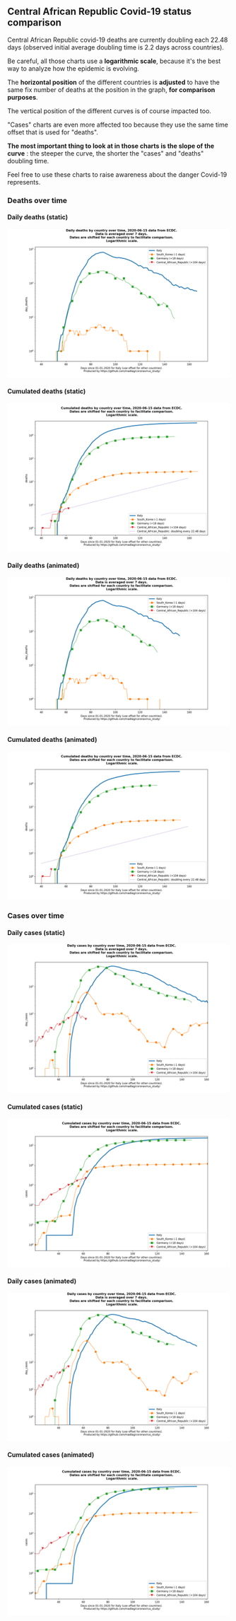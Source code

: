 ## Central African Republic Covid-19 status comparison 

Central African Republic covid-19 deaths are currently doubling each 22.48 days (observed initial average doubling time is 2.2 days across countries).



Be careful, all those charts use a **logarithmic scale**, because it's the best way to analyze how the epidemic is evolving.
 
The **horizontal position** of the different countries is **adjusted** to have the same fix number of deaths at the position in the graph, **for comparison purposes**.

The vertical position of the different curves is of course impacted too.

"Cases" charts are even more affected too because they use the same time offset that is used for "deaths".

**The most important thing to look at in those charts is the slope of the curve** : the steeper the curve, the shorter the "cases" and "deaths" doubling time.

Feel free to use these charts to raise awareness about the danger Covid-19 represents. 


 
### Deaths over time
 
#### Daily deaths (static)
![Central African Republic covid-19 daily deaths static chart](https://raw.githubusercontent.com/madlag/coronavirus_study/master/notebooks/graphs/2020-06-15/countries/Central_African_Republic/2020-06-15_Central_African_Republic_day_deaths.png "Central African Republic covid-19 day_deaths static chart")   
 
#### Cumulated deaths (static)
![Central African Republic covid-19 cumulated deaths static chart](https://raw.githubusercontent.com/madlag/coronavirus_study/master/notebooks/graphs/2020-06-15/countries/Central_African_Republic/2020-06-15_Central_African_Republic_deaths.png "Central African Republic covid-19 deaths static chart")   
 
#### Daily deaths (animated)
![Central African Republic covid-19 daily deaths animated chart](https://raw.githubusercontent.com/madlag/coronavirus_study/master/notebooks/graphs/2020-06-15/countries/Central_African_Republic/2020-06-15_Central_African_Republic_day_deaths.gif "Central African Republic covid-19 day_deaths animated chart")   
 
#### Cumulated deaths (animated)
![Central African Republic covid-19 cumulated deaths animated chart](https://raw.githubusercontent.com/madlag/coronavirus_study/master/notebooks/graphs/2020-06-15/countries/Central_African_Republic/2020-06-15_Central_African_Republic_deaths.gif "Central African Republic covid-19 deaths animated chart")   

 
### Cases over time
 
#### Daily cases (static)
![Central African Republic covid-19 daily cases static chart](https://raw.githubusercontent.com/madlag/coronavirus_study/master/notebooks/graphs/2020-06-15/countries/Central_African_Republic/2020-06-15_Central_African_Republic_day_cases.png "Central African Republic covid-19 day_cases static chart")   
 
#### Cumulated cases (static)
![Central African Republic covid-19 cumulated cases static chart](https://raw.githubusercontent.com/madlag/coronavirus_study/master/notebooks/graphs/2020-06-15/countries/Central_African_Republic/2020-06-15_Central_African_Republic_cases.png "Central African Republic covid-19 cases static chart")   
 
#### Daily cases (animated)
![Central African Republic covid-19 daily cases animated chart](https://raw.githubusercontent.com/madlag/coronavirus_study/master/notebooks/graphs/2020-06-15/countries/Central_African_Republic/2020-06-15_Central_African_Republic_day_cases.gif "Central African Republic covid-19 day_cases animated chart")   
 
#### Cumulated cases (animated)
![Central African Republic covid-19 cumulated cases animated chart](https://raw.githubusercontent.com/madlag/coronavirus_study/master/notebooks/graphs/2020-06-15/countries/Central_African_Republic/2020-06-15_Central_African_Republic_cases.gif "Central African Republic covid-19 cases animated chart")   

